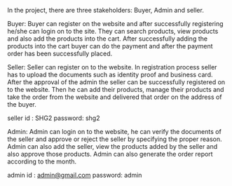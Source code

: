 In the project, there are three stakeholders: Buyer, Admin and seller.

Buyer: Buyer can register on the website and after successfully registering he/she can login on to the site. They can search products, view products and also add the products into the cart. After successfully adding the products into the cart buyer can do the payment and after the payment order has been successfully placed.

Seller: Seller can register on to the website. In registration process seller has to upload the documents such as identity proof and business card. After the approval of the admin the seller can be successfully registered on to the website. Then he can add their products, manage their products and take the order from the website and delivered that order on the address of the buyer.

seller id : SHG2
password: shg2

Admin: Admin can login on to the website, he can verify the documents of the seller and approve or reject the seller by specifying the proper reason. Admin can also add the seller, view the products added by the seller and also approve those products. Admin can also generate the order report according to the month.

 admin id : admin@gmail.com
 password: admin
